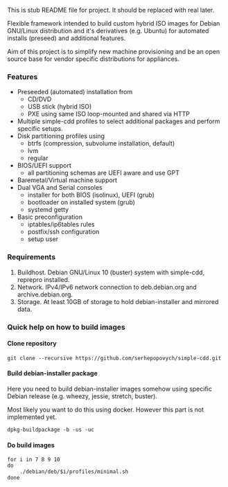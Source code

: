 This is stub README file for project. It should be replaced with real later.

Flexible framework intended to build custom hybrid ISO images for
Debian GNU/Linux distribution and it's derivatives (e.g. Ubuntu)
for automated installs (preseed) and additional features.

Aim of this project is to simplify new machine provisioning and be
an open source base for vendor specific distributions for appliances.

### Features

* Preseeded (automated) installation from
   - CD/DVD
   - USB stick (hybrid ISO)
   - PXE using same ISO loop-mounted and shared via HTTP
* Multiple simple-cdd profiles to select additional
  packages and perform specific setups.
* Disk partitioning profiles using
   - btrfs (compression, subvolume installation, default)
   - lvm
   - regular
* BIOS/UEFI support
   - all partitioning schemas are UEFI aware and use GPT
* Baremetal/Virtual machine support
* Dual VGA and Serial consoles
   - installer for both BIOS (isolinux), UEFI (grub)
   - bootloader on installed system (grub)
   - systemd getty
* Basic preconfiguration
   - iptables/ip6tables rules
   - postfix/ssh configuration
   - setup user

### Requirements

1. Buildhost.
     Debian GNU/Linux 10 (buster) system with simple-cdd, reprepro installed.
2. Network.
     IPv4/IPv6 network connection to deb.debian.org and archive.debian.org.
3. Storage.
     At least 10GB of storage to hold debian-installer and mirrored data.

### Quick help on how to build images

#### Clone repository

`git clone --recursive https://github.com/serhepopovych/simple-cdd.git`

#### Build debian-installer package

Here you need to build debian-installer images somehow using
specific Debian release (e.g. wheezy, jessie, stretch, buster).

Most likely you want to do this using docker. However this part
is not implemented yet.

`dpkg-buildpackage -b -us -uc`

#### Do build images

````
for i in 7 8 9 10
do
    ./debian/deb/$i/profiles/minimal.sh
done
````
